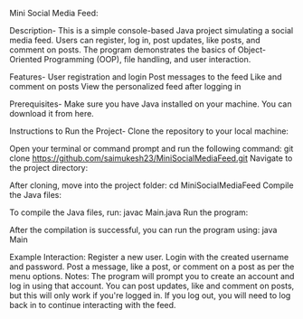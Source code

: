Mini Social Media Feed:

Description-
This is a simple console-based Java project simulating a social media feed. Users can register, log in, post updates, like posts, and comment on posts. The program demonstrates the basics of Object-Oriented Programming (OOP), file handling, and user interaction.

Features-
User registration and login
Post messages to the feed
Like and comment on posts
View the personalized feed after logging in

Prerequisites-
Make sure you have Java installed on your machine. You can download it from here.

Instructions to Run the Project-
Clone the repository to your local machine:

Open your terminal or command prompt and run the following command:
git clone https://github.com/saimukesh23/MiniSocialMediaFeed.git
Navigate to the project directory:

After cloning, move into the project folder:
cd MiniSocialMediaFeed
Compile the Java files:

To compile the Java files, run:
javac Main.java
Run the program:

After the compilation is successful, you can run the program using:
java Main

Example Interaction:
Register a new user.
Login with the created username and password.
Post a message, like a post, or comment on a post as per the menu options.
Notes:
The program will prompt you to create an account and log in using that account.
You can post updates, like and comment on posts, but this will only work if you're logged in.
If you log out, you will need to log back in to continue interacting with the feed.
